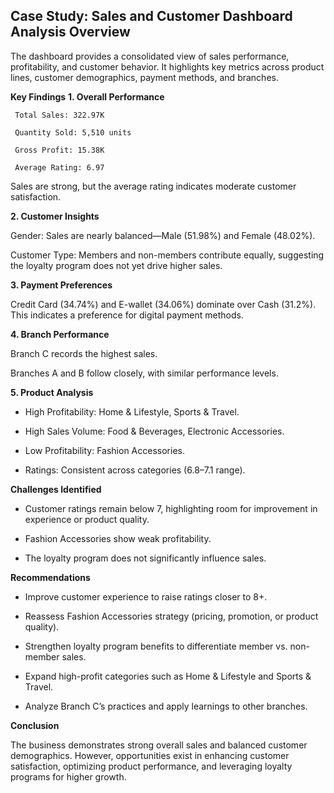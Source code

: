 <h2>Case Study: Sales and Customer Dashboard Analysis
Overview</h2>

The dashboard provides a consolidated view of sales performance, profitability, and customer behavior. It highlights key metrics across product lines, customer demographics, payment methods, and branches.

__Key Findings__
**1. Overall Performance**

     Total Sales: 322.97K

     Quantity Sold: 5,510 units

     Gross Profit: 15.38K

     Average Rating: 6.97

Sales are strong, but the average rating indicates moderate customer satisfaction.


__2. Customer Insights__

Gender: Sales are nearly balanced—Male (51.98%) and Female (48.02%).

Customer Type: Members and non-members contribute equally, suggesting the loyalty program does not yet drive higher sales.


__3. Payment Preferences__

Credit Card (34.74%) and E-wallet (34.06%) dominate over Cash (31.2%).
This indicates a preference for digital payment methods.


__4. Branch Performance__

Branch C records the highest sales.

Branches A and B follow closely, with similar performance levels.


__5. Product Analysis__

- High Profitability: Home & Lifestyle, Sports & Travel.

- High Sales Volume: Food & Beverages, Electronic Accessories.

- Low Profitability: Fashion Accessories.

- Ratings: Consistent across categories (6.8–7.1 range).


__Challenges Identified__

- Customer ratings remain below 7, highlighting room for improvement in experience or product quality.

- Fashion Accessories show weak profitability.

- The loyalty program does not significantly influence sales.


__Recommendations__

- Improve customer experience to raise ratings closer to 8+.

- Reassess Fashion Accessories strategy (pricing, promotion, or product quality).

- Strengthen loyalty program benefits to differentiate member vs. non-member sales.

- Expand high-profit categories such as Home & Lifestyle and Sports & Travel.

- Analyze Branch C’s practices and apply learnings to other branches.



__Conclusion__

The business demonstrates strong overall sales and balanced customer demographics. However, opportunities exist in enhancing customer satisfaction, optimizing product performance, and leveraging loyalty programs for higher growth.
